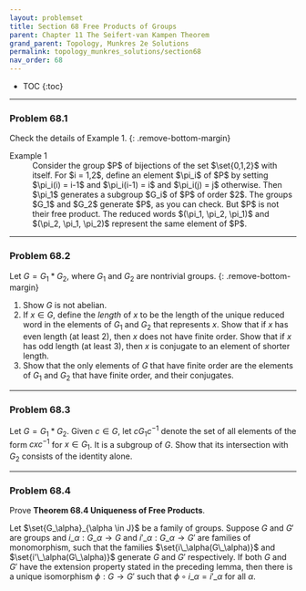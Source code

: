 ```yaml
---
layout: problemset
title: Section 68 Free Products of Groups
parent: Chapter 11 The Seifert-van Kampen Theorem
grand_parent: Topology, Munkres 2e Solutions
permalink: topology_munkres_solutions/section68
nav_order: 68
---
```


* TOC
{:toc}

---

<div class='problem_stmt' markdown='1'>

### Problem 68.1
Check the details of Example 1.
{: .remove-bottom-margin}
<dl>
  <dt>Example 1</dt>
  <dd>
    Consider the group $P$ of bijections of the set $\set{0,1,2}$ with itself. For $i = 1,2$, define an element $\pi_i$ of $P$ by setting $\pi_i(i) = i-1$ and $\pi_i(i-1) = i$ and $\pi_i(j) = j$ otherwise. Then $\pi_1$ generates a subgroup $G_i$ of $P$ of order $2$. The groups $G_1$ and $G_2$ generate $P$, as you can check. But $P$ is not their free product. The reduced words $(\pi_1, \pi_2, \pi_1)$ and $(\pi_2, \pi_1, \pi_2)$ represent the same element of $P$.
  </dd>
</dl>

</div>

---

<div class='problem_stmt' markdown='1'>

### Problem 68.2
Let $G = G_1 * G_2$, where $G_1$ and $G_2$ are nontrivial groups.
{: .remove-bottom-margin}
1. Show $G$ is not abelian.
2. If $x \in G$, define the *length* of $x$ to be the length of the unique reduced word in the elements of $G_1$ and $G_2$ that represents $x$. Show that if $x$ has even length (at least 2), then $x$ does not have finite order. Show that if $x$ has odd length (at least 3), then $x$ is conjugate to an element of shorter length.
3. Show that the only elements of $G$ that have finite order are the elements of $G_1$ and $G_2$ that have finite order, and their conjugates.

</div>

---

<div class='problem_stmt' markdown='1'>

### Problem 68.3
Let $G = G_1 * G_2$. Given $c \in G$, let $cG_1c^{-1}$ denote the set of all elements of the form $cxc^{-1}$ for $x \in G_1$. It is a subgroup of $G$. Show that its intersection with $G_2$ consists of the identity alone.

</div>

---

<div class='problem_stmt' markdown='1'>

### Problem 68.4
Prove **Theorem 68.4 Uniqueness of Free Products**.

Let $\set{G_\alpha}_{\alpha \in J}$ be a family of groups. Suppose $G$ and $G'$ are groups and $i\_{\alpha}: G\_\alpha \to G$ and $i'\_{\alpha}: G\_\alpha \to G'$ are families of monomorphism, such that the families $\set{i\_\alpha(G\_\alpha)}$ and $\set{i'\_\alpha(G\_\alpha)}$ generate $G$ and $G'$ respectively. If both $G$ and $G'$ have the extension property stated in the preceding lemma, then there is a unique isomorphism $\phi: G \to G'$ such that $\phi \circ i\_\alpha = i'\_\alpha$ for all $\alpha$.

</div>
